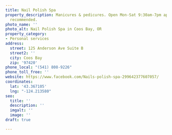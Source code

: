 ```yaml
---
title: Nail Polish Spa
property_description: Manicures & pedicures. Open Mon-Sat 9:30am-7pm appointments
  recommended.
photo_name: ''
photo_alt: Nail Polish Spa in Coos Bay, OR
property_category:
- Personal services
address:
  street: 125 Anderson Ave Suite B
  street2: ''
  city: Coos Bay
  zip: '97420'
phone_local: "(541) 808-9226"
phone_toll_free: ''
website: https://www.facebook.com/Nails-polish-spa-299642377607057/
coordinates:
  lat: '43.367105'
  lng: "-124.213580"
seo:
  title: ''
  description: ''
  imgalt: ''
  image: ''
draft: true

---
```

